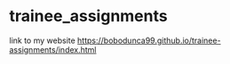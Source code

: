 # trainee_assignments

link to my website https://bobodunca99.github.io/trainee-assignments/index.html
